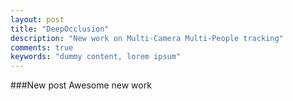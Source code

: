 ```yaml
---
layout: post
title: "DeepOcclusion"
description: "New work on Multi-Camera Multi-People tracking"
comments: true
keywords: "dummy content, lorem ipsum"
---
```


###New post
Awesome new work